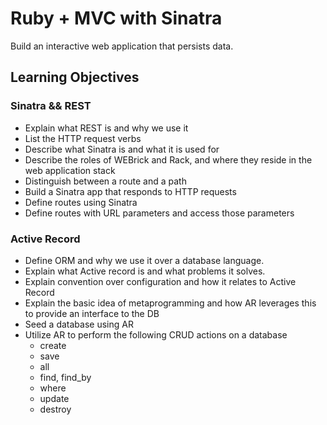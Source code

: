 # Ruby + MVC with Sinatra

Build an interactive web application that persists data.

## Learning Objectives

### Sinatra && REST

- Explain what REST is and why we use it
- List the HTTP request verbs
- Describe what Sinatra is and what it is used for
- Describe the roles of WEBrick and Rack, and where they reside in the web application stack
- Distinguish between a route and a path
- Build a Sinatra app that responds to HTTP requests
- Define routes using Sinatra
- Define routes with URL parameters and access those parameters

### Active Record
- Define ORM and why we use it over a database language.
- Explain what Active record is and what problems it solves.
- Explain convention over configuration and how it relates to Active Record
- Explain the basic idea of metaprogramming and how AR leverages this to provide an interface to the DB
- Seed a database using AR
- Utilize AR to perform the following CRUD actions on a database
  - create
  - save
  - all
  - find, find_by
  - where
  - update
  - destroy
